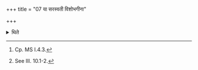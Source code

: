 +++
title = "07 या सरस्वती विशोभगीना"

+++

<details><summary>थिते</summary>

7. With yā sarasvatī viśobhagīnā...[^1] he wipes his face after the oblation of chaff of grains.[^2]  

[^1]: Cp. MS I.4.3.  

[^2]: See III. 10.1-2.
</details>
